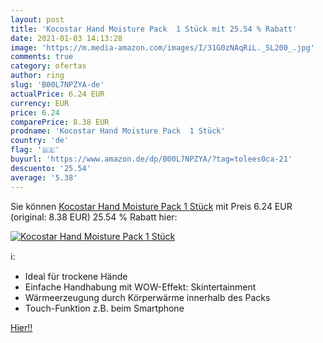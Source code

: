 ```yaml
---
layout: post
title: 'Kocostar Hand Moisture Pack  1 Stück mit 25.54 % Rabatt'
date: 2021-01-03 14:13:28
image: 'https://m.media-amazon.com/images/I/31G0zNAqRiL._SL200_.jpg'
comments: true
category: ofertas
author: ring
slug: 'B00L7NPZYA-de'
actualPrice: 6.24 EUR
currency: EUR
price: 6.24
comparePrice: 8.38 EUR
prodname: 'Kocostar Hand Moisture Pack  1 Stück'
country: 'de'
flag: '🇩🇪'
buyurl: 'https://www.amazon.de/dp/B00L7NPZYA/?tag=tolees0ca-21'
descuento: '25.54'
average: '5.38'
---
```


Sie können [Kocostar Hand Moisture Pack  1 Stück](https://www.amazon.de/dp/B00L7NPZYA/?tag=tolees0ca-21) mit Preis 6.24 EUR (original: 8.38 EUR) 25.54 % Rabatt hier:

[![Kocostar Hand Moisture Pack  1 Stück](https://m.media-amazon.com/images/I/31G0zNAqRiL._SL200_.jpg)](https://www.amazon.de/dp/B00L7NPZYA/?tag=tolees0ca-21)

ℹ️:

- Ideal für trockene Hände
- Einfache Handhabung mit WOW-Effekt: Skintertainment
- Wärmeerzeugung durch Körperwärme innerhalb des Packs
- Touch-Funktion z.B. beim Smartphone

[Hier!!](https://www.amazon.de/dp/B00L7NPZYA/?tag=tolees0ca-21)
